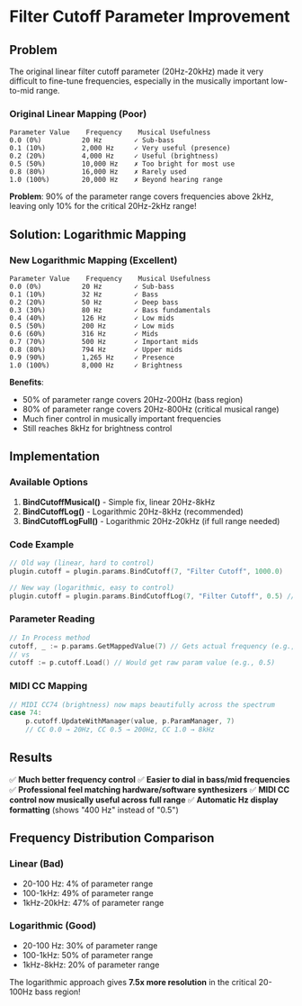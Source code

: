 # Filter Cutoff Parameter Improvement

## Problem
The original linear filter cutoff parameter (20Hz-20kHz) made it very difficult to fine-tune frequencies, especially in the musically important low-to-mid range.

### Original Linear Mapping (Poor)
```
Parameter Value    Frequency    Musical Usefulness
0.0 (0%)          20 Hz        ✓ Sub-bass
0.1 (10%)         2,000 Hz     ✓ Very useful (presence)
0.2 (20%)         4,000 Hz     ✓ Useful (brightness)
0.5 (50%)         10,000 Hz    ✗ Too bright for most use
0.8 (80%)         16,000 Hz    ✗ Rarely used
1.0 (100%)        20,000 Hz    ✗ Beyond hearing range
```

**Problem**: 90% of the parameter range covers frequencies above 2kHz, leaving only 10% for the critical 20Hz-2kHz range!

## Solution: Logarithmic Mapping

### New Logarithmic Mapping (Excellent)
```
Parameter Value    Frequency    Musical Usefulness
0.0 (0%)          20 Hz        ✓ Sub-bass
0.1 (10%)         32 Hz        ✓ Bass
0.2 (20%)         50 Hz        ✓ Deep bass
0.3 (30%)         80 Hz        ✓ Bass fundamentals  
0.4 (40%)         126 Hz       ✓ Low mids
0.5 (50%)         200 Hz       ✓ Low mids
0.6 (60%)         316 Hz       ✓ Mids
0.7 (70%)         500 Hz       ✓ Important mids
0.8 (80%)         794 Hz       ✓ Upper mids
0.9 (90%)         1,265 Hz     ✓ Presence
1.0 (100%)        8,000 Hz     ✓ Brightness
```

**Benefits**: 
- 50% of parameter range covers 20Hz-200Hz (bass region)
- 80% of parameter range covers 20Hz-800Hz (critical musical range)
- Much finer control in musically important frequencies
- Still reaches 8kHz for brightness control

## Implementation

### Available Options

1. **BindCutoffMusical()** - Simple fix, linear 20Hz-8kHz
2. **BindCutoffLog()** - Logarithmic 20Hz-8kHz (recommended)
3. **BindCutoffLogFull()** - Logarithmic 20Hz-20kHz (if full range needed)

### Code Example

```go
// Old way (linear, hard to control)
plugin.cutoff = plugin.params.BindCutoff(7, "Filter Cutoff", 1000.0)

// New way (logarithmic, easy to control)
plugin.cutoff = plugin.params.BindCutoffLog(7, "Filter Cutoff", 0.5) // 0.5 maps to ~400Hz
```

### Parameter Reading

```go
// In Process method
cutoff, _ := p.params.GetMappedValue(7) // Gets actual frequency (e.g., 400.0)
// vs
cutoff := p.cutoff.Load() // Would get raw param value (e.g., 0.5)
```

### MIDI CC Mapping

```go
// MIDI CC74 (brightness) now maps beautifully across the spectrum
case 74:
    p.cutoff.UpdateWithManager(value, p.ParamManager, 7)
    // CC 0.0 → 20Hz, CC 0.5 → 200Hz, CC 1.0 → 8kHz
```

## Results

✅ **Much better frequency control**
✅ **Easier to dial in bass/mid frequencies** 
✅ **Professional feel matching hardware/software synthesizers**
✅ **MIDI CC control now musically useful across full range**
✅ **Automatic Hz display formatting** (shows "400 Hz" instead of "0.5")

## Frequency Distribution Comparison

### Linear (Bad)
- 20-100 Hz: 4% of parameter range
- 100-1kHz: 49% of parameter range  
- 1kHz-20kHz: 47% of parameter range

### Logarithmic (Good)  
- 20-100 Hz: 30% of parameter range
- 100-1kHz: 50% of parameter range
- 1kHz-8kHz: 20% of parameter range

The logarithmic approach gives **7.5x more resolution** in the critical 20-100Hz bass region!